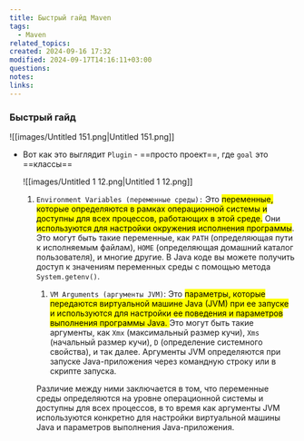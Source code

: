 ```yaml
---
title: Быстрый гайд Maven
tags:
  - Maven
related_topics: 
created: 2024-09-16 17:32
modified: 2024-09-17T14:16:11+03:00
questions: 
notes: 
links: 
---
```


### Быстрый гайд

![[images/Untitled 151.png|Untitled 151.png]]

- Вот как это выглядит `Plugin` - ==просто проект==, где `goal` это ==классы==
    
    ![[images/Untitled 1 12.png|Untitled 1 12.png]]
    
    1. `Environment Variables (переменные среды):` Это <mark class="hltr-yellow">переменные, которые определяются в рамках операционной системы и доступны для всех процессов, работающих в этой среде.</mark> Они <mark class="hltr-green2">используются для настройки окружения исполнения программы</mark>. Это могут быть такие переменные, как `PATH` (определяющая пути к исполняемым файлам), `HOME` (определяющая домашний каталог пользователя), и многие другие. В Java коде вы можете получить доступ к значениям переменных среды с помощью метода `System.getenv()`.
        
        1. `VM Arguments (аргументы JVM)`: Это <mark class="hltr-yellow">параметры, которые передаются виртуальной машине Java (JVM) при ее запуске и используются для настройки ее поведения и параметров выполнения программы Java. </mark>Это могут быть такие аргументы, как `Xmx` (максимальный размер кучи), `Xms` (начальный размер кучи), `D` (определение системного свойства), и так далее. Аргументы JVM определяются при запуске Java-приложения через командную строку или в скрипте запуска.
        
        Различие между ними заключается в том, что переменные среды определяются на уровне операционной системы и доступны для всех процессов, в то время как аргументы JVM используются конкретно для настройки виртуальной машины Java и параметров выполнения Java-приложения.
        
    
      
    